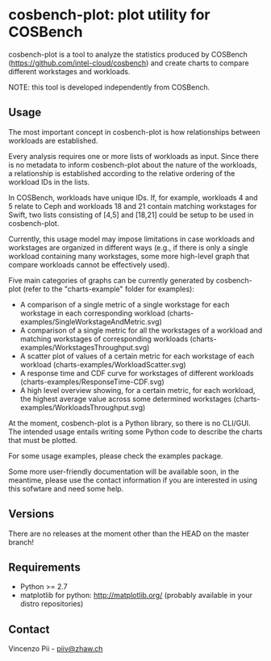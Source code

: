 cosbench-plot: plot utility for COSBench
========================================

cosbench-plot is a tool to analyze the statistics produced by COSBench (https://github.com/intel-cloud/cosbench) and create charts to compare different workstages and workloads.

NOTE: this tool is developed independently from COSBench.

Usage
-----

The most important concept in cosbench-plot is how relationships between workloads are established.

Every analysis requires one or more lists of workloads as input. Since there is no metadata to inform cosbench-plot about the nature of the workloads, a relationship is established according to the relative ordering of the workload IDs in the lists.

In COSBench, workloads have unique IDs. If, for example, workloads 4 and 5 relate to Ceph and workloads 18 and 21 contain matching workstages for Swift, two lists consisting of [4,5] and [18,21] could be setup to be used in cosbench-plot.

Currently, this usage model may impose limitations in case workloads and workstages are organized in different ways (e.g., if there is only a single workload containing many workstages, some more high-level graph that compare workloads cannot be effectively used).

Five main categories of graphs can be currently generated by cosbench-plot (refer to the "charts-example" folder for examples):
  * A comparison of a single metric of a single workstage for each workstage in each corresponding workload (charts-examples/SingleWorkstageAndMetric.svg)
  * A comparison of a single metric for all the workstages of a workload and matching workstages of corresponding workloads (charts-examples/WorkstagesThroughput.svg)
  * A scatter plot of values of a certain metric for each workstage of each workload (charts-examples/WorkloadScatter.svg)
  * A response time and CDF curve for workstages of different workloads (charts-examples/ResponseTime-CDF.svg)
  * A high level overview showing, for a certain metric, for each workload, the highest average value across some determined workstages (charts-examples/WorkloadsThroughput.svg)

At the moment, cosbench-plot is a Python library, so there is no CLI/GUI.
The intended usage entails writing some Python code to describe the charts that must be plotted.

For some usage examples, please check the examples package.

Some more user-friendly documentation will be available soon, in the meantime, please use the contact information if you are interested in using this sofwtare and need some help.

Versions
--------

There are no releases at the moment other than the HEAD on the master branch!

Requirements
------------

 * Python >= 2.7
 * matplotlib for python: http://matplotlib.org/ (probably available in your distro repositories)





Contact
-------

Vincenzo Pii - piiv@zhaw.ch
